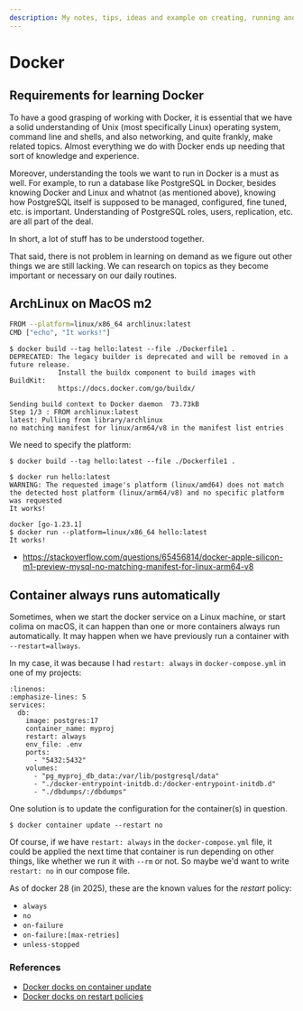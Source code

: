 ```yaml
---
description: My notes, tips, ideas and example on creating, running and managing docker containers.
---
```


# Docker

## Requirements for learning Docker

To have a good grasping of working with Docker, it is essential that we have a solid understanding of Unix (most specifically Linux) operating system, command line and shells, and also networking, and quite frankly, make related topics.
Almost everything we do with Docker ends up needing that sort of knowledge and experience.

Moreover, understanding the tools we want to run in Docker is a must as well.
For example, to run a database like PostgreSQL in Docker, besides knowing Docker and Linux and whatnot (as mentioned above), knowing how PostgreSQL itself is supposed to be managed, configured, fine tuned, etc. is important.
Understanding of PostgreSQL roles, users, replication, etc. are all part of the deal.

In short, a lot of stuff has to be understood together.

That said, there is not problem in learning on demand as we figure out other things we are still lacking.
We can research on topics as they become important or necessary on our daily routines.

## ArchLinux on MacOS m2

```bash
FROM --platform=linux/x86_64 archlinux:latest
CMD ["echo", "It works!"]
```

```text
$ docker build --tag hello:latest --file ./Dockerfile1 .
DEPRECATED: The legacy builder is deprecated and will be removed in a future release.
            Install the buildx component to build images with BuildKit:
            https://docs.docker.com/go/buildx/

Sending build context to Docker daemon  73.73kB
Step 1/3 : FROM archlinux:latest
latest: Pulling from library/archlinux
no matching manifest for linux/arm64/v8 in the manifest list entries
```

We need to specify the platform:

```shell-session
$ docker build --tag hello:latest --file ./Dockerfile1 .

$ docker run hello:latest
WARNING: The requested image's platform (linux/amd64) does not match
the detected host platform (linux/arm64/v8) and no specific platform
was requested
It works!

docker [go-1.23.1]
$ docker run --platform=linux/x86_64 hello:latest
It works!
```

* https://stackoverflow.com/questions/65456814/docker-apple-silicon-m1-preview-mysql-no-matching-manifest-for-linux-arm64-v8

## Container always runs automatically

Sometimes, when we start the docker service on a Linux machine, or start colima on macOS, it can happen than one or more containers always run automatically.
It may happen when we have previously run a container with `--restart=allways`.

In my case, it was because I had `restart: always` in `docker-compose.yml` in one of my projects:

```{code} yaml
:linenos:
:emphasize-lines: 5
services:
  db:
    image: postgres:17
    container_name: myproj
    restart: always
    env_file: .env
    ports:
      - "5432:5432"
    volumes:
      - "pg_myproj_db_data:/var/lib/postgresql/data"
      - "./docker-entrypoint-initdb.d:/docker-entrypoint-initdb.d"
      - "./dbdumps/:/dbdumps"
```

One solution is to update the configuration for the container(s) in question.

```{code} bash
$ docker container update --restart no
```

Of course, if we have `restart: always` in the `docker-compose.yml` file, it could be applied the next time that container is run depending on other things, like whether we run it with `--rm` or not.
So maybe we'd want to write `restart: no` in our compose file.

As of docker 28 (in 2025), these are the known values for the *restart* policy:

- `always`
- `no`
- `on-failure`
- `on-failure:[max-retries]`
- `unless-stopped`

### References

- [Docker docks on container update](https://docs.docker.com/reference/cli/docker/container/update/)
- [Docker docks on restart policies](https://docs.docker.com/engine/containers/start-containers-automatically/#use-a-restart-policy)
